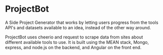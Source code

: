 # ProjectBot

A Side Project Generator that works by letting users progress from the tools API's and datasets available to an idea, instead of the
other way around.


ProjectBot uses cheerio and request to scrape data from sites about different available tools to use.
It is built using the MEAN stack, Mongo, express, and node.js on the backend, and Angular on the front end.
